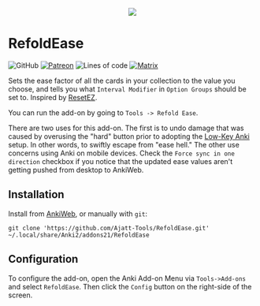<p align="center">
<img src="https://user-images.githubusercontent.com/69171671/100314555-cd4b2100-2fae-11eb-9233-1759f5d09d15.png">
</p>

# RefoldEase

![GitHub](https://img.shields.io/github/license/Ajatt-Tools/RefoldEase)
[![Patreon](https://img.shields.io/badge/support-patreon-orange)](https://www.patreon.com/tatsumoto_ren)
![Lines of code](https://img.shields.io/tokei/lines/github/Ajatt-Tools/RefoldEase)
[![Matrix](https://img.shields.io/badge/Japanese_study_room-join-green.svg)](https://app.element.io/#/room/#djt:g33k.se)

Sets the ease factor of all the cards in your collection to the value you choose,
and tells you what `Interval Modifier` in `Option Groups` should be set to.
Inspired by [ResetEZ](https://massimmersionapproach.com/table-of-contents/anki/low-key-anki/low-key-anki-summary-and-installation/).

You can run the add-on by going to `Tools -> Refold Ease`.

There are two uses for this add-on.
The first is to undo damage that was caused by overusing the "hard" button
prior to adopting the [Low-Key Anki](https://massimmersionapproach.com/table-of-contents/anki/low-key-anki/intro) setup.
In other words, to swiftly escape from "ease hell."
The other use concerns using Anki on mobile devices.
Check the `Force sync in one direction` checkbox if you notice
that the updated ease values aren't getting pushed from desktop to AnkiWeb.

## Installation
Install from [AnkiWeb](https://ankiweb.net/shared/info/819023663), or manually with `git`:

```
git clone 'https://github.com/Ajatt-Tools/RefoldEase.git' ~/.local/share/Anki2/addons21/RefoldEase
```

## Configuration
To configure the add-on, open the Anki Add-on Menu
via `Tools->Add-ons` and select `RefoldEase`.
Then click the `Config` button on the right-side of the screen.
